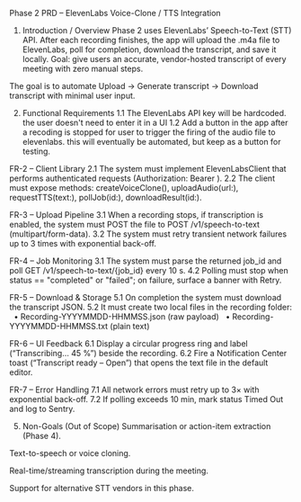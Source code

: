 Phase 2 PRD – ElevenLabs Voice-Clone / TTS Integration
1. Introduction / Overview
Phase 2 uses ElevenLabs’ Speech-to-Text (STT) API. After each recording finishes, the app will upload the .m4a file to ElevenLabs, poll for completion, download the transcript, and save it locally.
Goal: give users an accurate, vendor-hosted transcript of every meeting with zero manual steps.

The goal is to automate Upload → Generate transcript → Download transcript with minimal user input.

2. Functional Requirements
1.1 The ElevenLabs API key will be hardcoded. the user doesn't need to enter it in a UI
1.2 Add a button in the app after a recoding is stopped for user to trigger the firing of the audio file to elevenlabs. this will eventually be automated, but keep as a button for testing.

FR-2 – Client Library
2.1 The system must implement ElevenLabsClient that performs authenticated requests (Authorization: Bearer <key>).
2.2 The client must expose methods: createVoiceClone(), uploadAudio(url:), requestTTS(text:), pollJob(id:), downloadResult(id:).

FR-3 – Upload Pipeline
3.1 When a recording stops, if transcription is enabled, the system must POST the file to POST /v1/speech-to-text (multipart/form-data).
3.2 The system must retry transient network failures up to 3 times with exponential back-off.

FR-4 – Job Monitoring
3.1 The system must parse the returned job_id and poll GET /v1/speech-to-text/{job_id} every 10 s.
4.2 Polling must stop when status == "completed" or "failed"; on failure, surface a banner with Retry.

FR-5 – Download & Storage
5.1 On completion the system must download the transcript JSON.
5.2 It must create two local files in the recording folder:
  • Recording-YYYYMMDD-HHMMSS.json (raw payload)
  • Recording-YYYYMMDD-HHMMSS.txt (plain text)


FR-6 – UI Feedback
6.1 Display a circular progress ring and label (“Transcribing… 45 %”) beside the recording.
6.2 Fire a Notification Center toast (“Transcript ready – Open”) that opens the text file in the default editor.

FR-7 – Error Handling
7.1 All network errors must retry up to 3× with exponential back-off.
7.2 If polling exceeds 10 min, mark status Timed Out and log to Sentry.

5. Non-Goals (Out of Scope)
Summarisation or action-item extraction (Phase 4).

Text-to-speech or voice cloning.

Real-time/streaming transcription during the meeting.

Support for alternative STT vendors in this phase.
